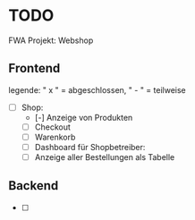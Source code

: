 # TODO

FWA Projekt: Webshop

## Frontend

legende: " x " = abgeschlossen,  " - " = teilweise

- [ ] Shop:
  - [-] Anzeige von Produkten
  - [ ] Checkout
  - [ ] Warenkorb
  - [ ] Dashboard für Shopbetreiber:
  - [ ] Anzeige aller Bestellungen als Tabelle

## Backend

- [ ] 
